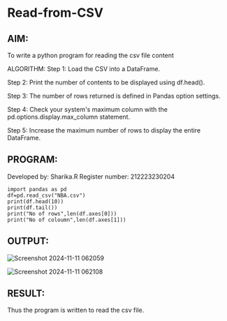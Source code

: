 # Read-from-CSV

## AIM:
To write a python program for reading the csv file content

ALGORITHM:
Step 1:
Load the CSV into a DataFrame.

Step 2:
Print the number of contents to be displayed using df.head().

Step 3:
The number of rows returned is defined in Pandas option settings.

Step 4:
Check your system's maximum column with the pd.options.display.max_column statement.

Step 5:
Increase the maximum number of rows to display the entire DataFrame.

## PROGRAM:
Developed by: Sharika.R
Register number: 212223230204
```
import pandas as pd
df=pd.read_csv("NBA.csv")
print(df.head(10))
print(df.tail())
print("No of rows",len(df.axes[0]))
print("No of coloumn",len(df.axes[1]))
```
## OUTPUT:
![Screenshot 2024-11-11 062059](https://github.com/user-attachments/assets/c66bc82d-6749-4778-bd0f-825506fe049b)

![Screenshot 2024-11-11 062108](https://github.com/user-attachments/assets/152e40f3-07f3-48b9-9e43-0c6bfad8edbe)

## RESULT:
Thus the program is written to read the csv file.
